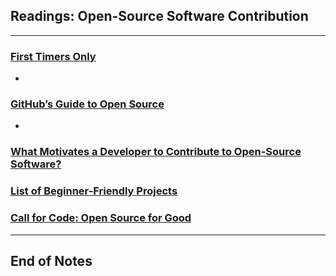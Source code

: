 ## Readings: Open-Source Software Contribution
***

### [First Timers Only](https://www.firsttimersonly.com/)
- 

### [GitHub’s Guide to Open Source](https://www.github.com/open-source)
- 
### [What Motivates a Developer to Contribute to Open-Source Software?](https://clearcode.cc/blog/why-developers-contribute-open-source-software/)


### [List of Beginner-Friendly Projects](https://github.com/search?q=label%3Agood-first-issue+archived%3Afalse)

### [Call for Code: Open Source for Good](https://callforcode.org/)

***
 ## End of Notes
